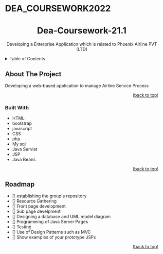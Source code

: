 # DEA_COURSEWORK2022
<div id="top"></div>
<h1 align="center">Dea-Coursework-21.1</h1>
<p align="center"> Developing a Enterprise Application which is related to Phoenix Airline PVT (LTD) </p>
<details>
  <summary>Table of Contents</summary>
  <ol>
    <li>
      <a href="#about-the-project">About The Project</a>
      <ul>
        <li><a href="#built-with">Built With</a></li>
      </ul>
    <li><a href="#roadmap">Roadmap</a></li>
    <li><a href="#contact">Contact</a></li>
    <li><a href="#acknowledgments">Acknowledgments</a></li>
  </ol>
</details>


## About The Project
Developing a web-based application to manage Airline Service Process

<p align="right">(<a href="#top">back to top</a>)</p>

### Built With
* HTML
* bootstrap
* javascript
* CSS
* php
* My sql
* Java Servlet
* JSP
* Java Beans

<p align="right">(<a href="#top">back to top</a>)</p>

## Roadmap
- [] establishing the group's repository
- [] Resource Gathering
- [] Front page development
- [] Sub page develpment
- [] Designing a database and UML model diagram 
- [] Programming of Java Server Pages 
- [] Testing
- [] Use of Design Patterns such as MVC 
- [] Show examples of your prototype JSPs 

<p align="right">(<a href="#top">back to top</a>)</p>
